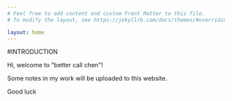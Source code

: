 ```yaml
---
# Feel free to add content and custom Front Matter to this file.
# To modify the layout, see https://jekyllrb.com/docs/themes/#overriding-theme-defaults

layout: home
---
```

#INTRODUCTION

Hi, welcome to "better call chen"!

Some notes in my work will be uploaded to this website.

Good luck
>

> 

>

>








